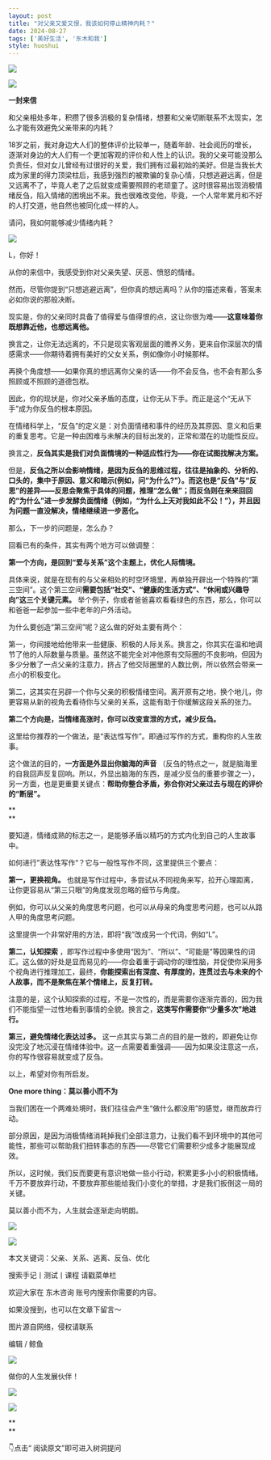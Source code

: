 ```yaml
---
layout: post
title: "对父亲又爱又恨，我该如何停止精神内耗？"
date: 2024-08-27
tags: ['美好生活', '东木和我']
style: huoshui
---
```


![](/assets/post_images/2024-08-27-17319183169280.1017875991664221.jpeg)




![](/assets/post_images/2024-08-27-17319183138090.7035133005335024.jpeg)

**一封来信**  

  

和父亲相处多年，积攒了很多消极的复杂情绪，想要和父亲切断联系不太现实，怎么才能有效避免父亲带来的内耗？

  

18岁之前，我对身边大人们的整体评价比较单一，随着年龄、社会阅历的增长，逐渐对身边的大人们有一个更加客观的评价和人性上的认识。我的父亲可能没那么负责任，但对女儿曾经有过很好的关爱，我们拥有过最初始的美好。但是当我长大成为家里的得力顶梁柱后，我感到强烈的被欺骗的复杂心情，只想逃避远离，但是又远离不了，毕竟人老了之后就变成需要照顾的老顽童了。这时很容易出现消极情绪反刍，陷入情绪的困境出不来。我也很难改变他，毕竟，一个人常年累月和不好的人打交道，他自然也被同化成一样的人。

  

请问，我如何能够减少情绪内耗？

  

  

![](/assets/post_images/2024-08-27-17319183138670.8189465528024227.jpeg)

L，你好！

  

从你的来信中，我感受到你对父亲失望、厌恶、愤怒的情绪。

  

然而，尽管你提到“只想逃避远离”，但你真的想远离吗？从你的描述来看，答案未必如你说的那般决断。

  

现实是，你的父亲同时具备了值得爱与值得恨的点，这让你很为难——**这意味着你既想靠近他，也想远离他。**

  

换言之，让你无法远离的，不只是现实客观层面的赡养义务，更来自你深层次的情感需求——你期待着拥有美好的父女关系，例如像你小时候那样。

  

再换个角度想——如果你真的想远离你父亲的话——你不会反刍，也不会有那么多照顾或不照顾的道德包袱。

  

因此，你的现状是，你对父亲矛盾的态度，让你无从下手。而正是这个“无从下手”成为你反刍的根本原因。

  

在情绪科学上，“反刍”的定义是：对负面情绪和事件的经历及其原因、意义和后果的重复思考。它是一种由困难与未解决的目标出发的，正常和潜在的功能性反应。

  

换言之，**反刍其实是我们对负面情境的一种适应性行为——你在试图找解决方案。**

  

但是，**反刍之所以会影响情绪，是因为反刍的思维过程，往往是抽象的、分析的、口头的，集中于原因、意义和暗示(例如，问“为什么?”）。而这也是“反刍”与“反思”的差异——反思会聚焦于具体的问题，推理“怎么做”；而反刍则在来来回回的“为什么”进一步发酵负面情绪（例如，“为什么上天对我如此不公！”），并且因为问题一直没解决，情绪继续进一步恶化。**

  

那么，下一步的问题是，怎么办？

  

回看已有的条件，其实有两个地方可以做调整：

  

**第一个方向，是回到“爱与关系”这个主题上，优化人际情境。**

  

具体来说，就是在现有的与父亲相处的时空环境里，再单独开辟出一个特殊的“第三空间”。这个第三空间**需要包括“社交”、“健康的生活方式”、“休闲或兴趣导向”这三个关键元素。**
举个例子，你或者爸爸喜欢看看绿色的东西，那么，你可以和爸爸一起参加一些中老年的户外活动。

  

为什么要创造“第三空间”呢？这么做的好处主要有两个：

  

第一，你间接地给他带来一些健康、积极的人际关系。换言之，你其实在温和地调节了他的人际数量与质量。虽然这不能完全对冲他原有交际圈的不良影响，但因为多少分散了一点父亲的注意力，挤占了他交际圈里的人数比例，所以依然会带来一点小的积极变化。

  

第二，这其实在另辟一个你与父亲的积极情绪空间。离开原有之地，换个地儿，你更容易从新的视角去看待你与父亲的关系，这能有助于你缓解这段关系的张力。

  

**第二个方向是，当情绪高涨时，你可以改变宣泄的方式，减少反刍。**

  

这里给你推荐的一个做法，是“表达性写作”。即通过写作的方式，重构你的人生故事。

  

这个做法的目的，**一方面是外显出你脑海的声音**
（反刍的特点之一，就是脑海里的自我回声反复回响。所以，外显出脑海的东西，是减少反刍的重要步骤之一），另一方面，也是更重要关键点：**帮助你整合矛盾，弥合你对父亲过去与现在的评价的“断层”。**

**  
**

要知道，情绪成熟的标志之一，是能够矛盾以精巧的方式内化到自己的人生故事中。

  

如何进行”表达性写作“？它与一般性写作不同，这里提供三个要点：

  

**第一，更换视角。** 也就是写作过程中，多尝试从不同视角来写，拉开心理距离，让你更容易从“第三只眼”的角度发现忽略的细节与角度。

  

例如，你可以从父亲的角度思考问题，也可以从母亲的角度思考问题，也可以从路人甲的角度思考问题。

  

这里提供一个非常好用的方法，即将“我”改成另一个代词，例如“L”。

  

**第二，认知探索**
，即写作过程中多使用“因为”、“所以”、“可能是”等因果性的词汇。这么做的好处是显而易见的——你会着重于调动你的理性脑，并促使你采用多个视角进行推理加工，最终，**你能探索出有深度、有厚度的，连贯过去与未来的个人故事，而不是聚焦在某个情绪上，反复打转。**

  

注意的是，这个认知探索的过程，不是一次性的，而是需要你逐渐完善的，因为我们不能指望一过性地看到事情的全貌。换言之，**这类写作需要你“少量多次”地进行。**

  

**第三，避免情绪化表达过多。**
这一点其实与第二点的目的是一致的，即避免让你没完没了地沉浸在情绪体验中。这一点需要着重强调——因为如果没注意这一点，你的写作很容易就变成了反刍。

  

以上，希望对你有所启发。

  

  

**One more thing：莫以善小而不为**

  

当我们困在一个两难处境时，我们往往会产生“做什么都没用”的感觉，继而放弃行动。

  

部分原因，是因为消极情绪消耗掉我们全部注意力，让我们看不到环境中的其他可能性，那些可以帮助我们扭转事态的东西——尽管它们需要积少成多才能展现成效。

  

所以，这时候，我们反而要更有意识地做一些小行动，积累更多小小的积极情绪。千万不要放弃行动，不要放弃那些能给我们小变化的举措，才是我们扳倒这一局的关键。

  

莫以善小而不为，人生就会逐渐走向明朗。

  

![](/assets/post_images/2024-08-27-17319183138080.38153019087209317.png)

![](/assets/post_images/2024-08-27-17319183138080.7651074540492322.png)

本文关键词：父亲、关系、逃离、反刍、优化  

搜索手记丨测试丨课程 请戳菜单栏

欢迎大家在 东木咨询 账号内搜索你需要的内容。

如果没搜到，也可以在文章下留言～

  

图片源自网络，侵权请联系

  

  

编辑 / 鲸鱼

![](/assets/post_images/2024-08-27-17319183138090.996178083966669.webp)

做你的人生发展伙伴！

  

[![](/assets/post_images/2024-08-27-17319183169640.35052785704641765.png)](http://mp.weixin.qq.com/s?__biz=MzkyNTY0NTMzNQ==&mid=2247489038&idx=2&sn=175e4b053a335b47b340e3d8c919d5e3&chksm=c1c23976f6b5b06013d7c305de12a849b53d21f2d107e2bbe010b12ede3921e0b1acab754d8c&scene=21#wechat_redirect)  

![](/assets/post_images/2024-08-27-17319183138080.22968764264349284.webp)

**  
**

👇点击“ 阅读原文”即可进入树洞提问